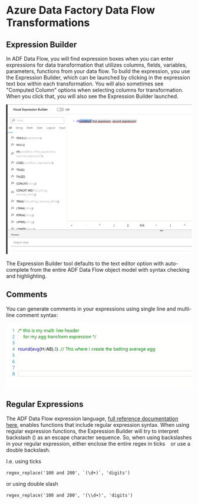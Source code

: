 # Azure Data Factory Data Flow Transformations

## Expression Builder

In ADF Data Flow, you will find expression boxes when you can enter expressions for data transformation that utilizes columns, fields, variables, parameters, functions from your data flow. To build the expression, you use the Expression Builder, which can be launched by clicking in the expression text box within each transformation. You will also sometimes see "Computed Column" options when selecting columns for transformation. When you click that, you will also see the Expression Builder launched.

![Expression Builder](../images/expression.png "exp1")

The Expression Builder tool defaults to the text editor option with auto-complete from the entire ADF Data Flow object model with syntax checking and highlighting.

## Comments

You can generate comments in your expressions using single line and multi-line comment syntax:

![Comments](../images/comments.png "Comments")

## Regular Expressions

The ADF Data Flow expression language, [full reference documentation here](https://docs.databricks.com/api/latest/authentication.html#generate-token), enables functions that include regular expression syntax. When using regular expression functions, the Expression Builder will try to interpret backslash (\) as an escape character sequence. So, when using backslashes in your regular expression, either enclose the entire regex in ticks ` ` or use a double backslash.

I.e. using ticks

```
regex_replace('100 and 200', `(\d+)`, 'digits')
```
or using double slash
```
regex_replace('100 and 200', '(\\d+)', 'digits')
```

